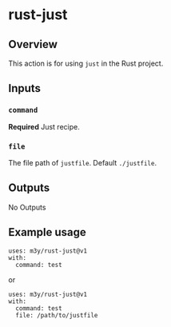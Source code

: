 # rust-just

## Overview
This action is for using `just` in the Rust project.

## Inputs

### `command`
**Required** Just recipe.

### `file`
The file path of `justfile`. Default `./justfile`.

## Outputs
No Outputs

## Example usage
```
uses: m3y/rust-just@v1
with:
  command: test
```
or
```
uses: m3y/rust-just@v1
with:
  command: test
  file: /path/to/justfile
```
